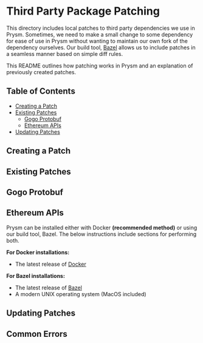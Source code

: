 # Third Party Package Patching

This directory includes local patches to third party dependencies we use in Prysm. Sometimes,
we need to make a small change to some dependency for ease of use in Prysm without wanting
to maintain our own fork of the dependency ourselves. Our build tool, [Bazel](https://bazel.build)
allows us to include patches in a seamless manner based on simple diff rules.

This README outlines how patching works in Prysm and an explanation of previously
created patches.

## Table of Contents

- [Creating a Patch](#creating-a-patch)
- [Existing Patches](#existing-patches)
    - [Gogo Protobuf](#gogo-protobuf)
    - [Ethereum APIs](#ethereum-apis)
- [Updating Patches](#updating-patches)

## Creating a Patch


## Existing Patches

## Gogo Protobuf

## Ethereum APIs
Prysm can be installed either with Docker **(recommended method)** or using our build tool, Bazel. The below instructions include sections for performing both.

**For Docker installations:**
  - The latest release of [Docker](https://docs.docker.com/install/)

**For Bazel installations:**
  - The latest release of [Bazel](https://docs.bazel.build/versions/master/install.html)
  - A modern UNIX operating system (MacOS included)

## Updating Patches

## Common Errors
